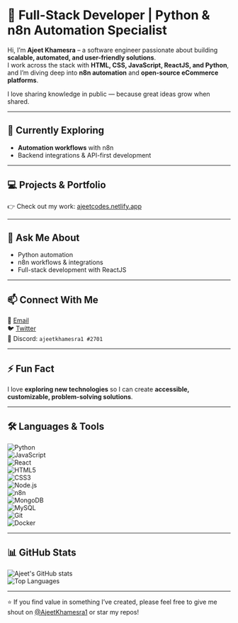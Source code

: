 # 🚀 Full-Stack Developer | Python & n8n Automation Specialist  

Hi, I’m **Ajeet Khamesra** – a software engineer passionate about building **scalable, automated, and user-friendly solutions**.  
I work across the stack with **HTML, CSS, JavaScript, ReactJS, and Python**, and I’m diving deep into **n8n automation** and **open-source eCommerce platforms**.  

I love sharing knowledge in public — because great ideas grow when shared.  

---

## 🌱 Currently Exploring  
- **Automation workflows** with n8n  
- Backend integrations & API-first development  

---

## 💻 Projects & Portfolio  
👉 Check out my work: [ajeetcodes.netlify.app](https://ajeetcodes.netlify.app/)  

---

## 💬 Ask Me About  
- Python automation  
- n8n workflows & integrations  
- Full-stack development with ReactJS  

---

## 📫 Connect With Me  
📧 [Email](mailto:ajeet.khamesra1@outlook.com)  
🐦 [Twitter](https://twitter.com/AjeetKhamesra1)  
💬 Discord: `ajeetkhamesra1 #2701`  

---

## ⚡ Fun Fact  
I love **exploring new technologies** so I can create **accessible, customizable, problem-solving solutions**.  

---

## 🛠 Languages & Tools  

![Python](https://img.shields.io/badge/Python-3776AB?style=for-the-badge&logo=python&logoColor=white)  
![JavaScript](https://img.shields.io/badge/JavaScript-F7DF1E?style=for-the-badge&logo=javascript&logoColor=black)  
![React](https://img.shields.io/badge/React-20232A?style=for-the-badge&logo=react&logoColor=61DAFB)  
![HTML5](https://img.shields.io/badge/HTML5-E34F26?style=for-the-badge&logo=html5&logoColor=white)  
![CSS3](https://img.shields.io/badge/CSS3-1572B6?style=for-the-badge&logo=css3&logoColor=white)  
![Node.js](https://img.shields.io/badge/Node.js-43853D?style=for-the-badge&logo=node.js&logoColor=white)  
![n8n](https://img.shields.io/badge/n8n-A020F0?style=for-the-badge&logo=n8n&logoColor=white)  
![MongoDB](https://img.shields.io/badge/MongoDB-4EA94B?style=for-the-badge&logo=mongodb&logoColor=white)  
![MySQL](https://img.shields.io/badge/MySQL-005C84?style=for-the-badge&logo=mysql&logoColor=white)  
![Git](https://img.shields.io/badge/Git-F05032?style=for-the-badge&logo=git&logoColor=white)  
![Docker](https://img.shields.io/badge/Docker-2496ED?style=for-the-badge&logo=docker&logoColor=white)  

---

## 📊 GitHub Stats  

![Ajeet's GitHub stats](https://github-readme-stats.vercel.app/api?username=ajeetk1&show_icons=true&theme=radical)  
![Top Languages](https://github-readme-stats.vercel.app/api/top-langs/?username=ajeetk1&layout=compact&theme=radical)  

---

⭐ If you find value in something I’ve created, please feel free to give me shout on [@AjeetKhamesra1](https://twitter.com/AjeetKhamesra1) or star my repos!  
